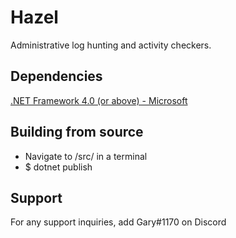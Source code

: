 # Hazel
Administrative log hunting and activity checkers.

## Dependencies
[.NET Framework 4.0 (or above) - Microsoft](https://dotnet.microsoft.com/download/dotnet-framework)

## Building from source
- Navigate to /src/ in a terminal
- $ dotnet publish

## Support
For any support inquiries, add Gary#1170 on Discord
